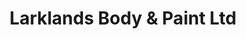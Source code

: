 ---
title: "Larklands Body & Paint Ltd"
url: /ilkeston/larklands-body-und-paint-ltd/
shop: Autowerkstatt
---